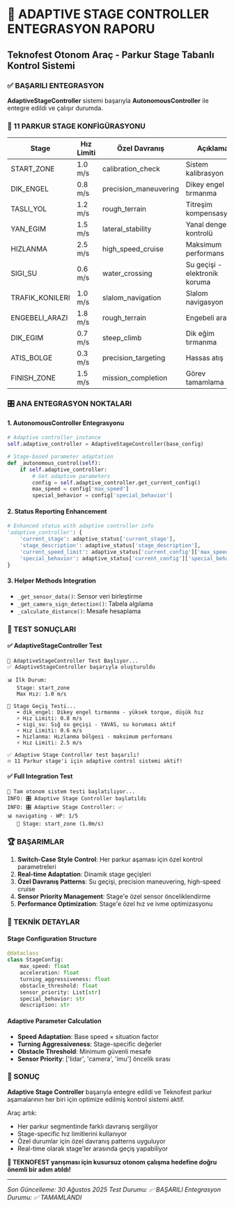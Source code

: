 # 🎯 ADAPTIVE STAGE CONTROLLER ENTEGRASYON RAPORU
## Teknofest Otonom Araç - Parkur Stage Tabanlı Kontrol Sistemi

### ✅ BAŞARILI ENTEGRASYON

**AdaptiveStageController** sistemi başarıyla **AutonomousController** ile entegre edildi ve çalışır durumda.

### 🏁 11 PARKUR STAGE KONFİGÜRASYONU

| Stage | Hız Limiti | Özel Davranış | Açıklama |
|-------|-------------|----------------|-----------|
| START_ZONE | 1.0 m/s | calibration_check | Sistem kalibrasyon |
| DIK_ENGEL | 0.8 m/s | precision_maneuvering | Dikey engel tırmanma |
| TASLI_YOL | 1.2 m/s | rough_terrain | Titreşim kompensasyonu |
| YAN_EGIM | 1.5 m/s | lateral_stability | Yanal denge kontrolü |
| HIZLANMA | 2.5 m/s | high_speed_cruise | Maksimum performans |
| SIGI_SU | 0.6 m/s | water_crossing | Su geçişi - elektronik koruma |
| TRAFIK_KONILERI | 1.0 m/s | slalom_navigation | Slalom navigasyon |
| ENGEBELI_ARAZI | 1.8 m/s | rough_terrain | Engebeli arazi |
| DIK_EGIM | 0.7 m/s | steep_climb | Dik eğim tırmanma |
| ATIS_BOLGE | 0.3 m/s | precision_targeting | Hassas atış |
| FINISH_ZONE | 1.5 m/s | mission_completion | Görev tamamlama |

### 🎛️ ANA ENTEGRASYON NOKTALARI

#### 1. AutonomousController Entegrasyonu
```python
# Adaptive controller instance
self.adaptive_controller = AdaptiveStageController(base_config)

# Stage-based parameter adaptation
def _autonomous_control(self):
    if self.adaptive_controller:
        # Get adaptive parameters
        config = self.adaptive_controller.get_current_config()
        max_speed = config['max_speed']
        special_behavior = config['special_behavior']
```

#### 2. Status Reporting Enhancement
```python
# Enhanced status with adaptive controller info
'adaptive_controller': {
    'current_stage': adaptive_status['current_stage'],
    'stage_description': adaptive_status['stage_description'],
    'current_speed_limit': adaptive_status['current_config']['max_speed'],
    'special_behavior': adaptive_status['current_config']['special_behavior']
}
```

#### 3. Helper Methods Integration
- `_get_sensor_data()`: Sensor veri birleştirme
- `_get_camera_sign_detection()`: Tabela algılama
- `_calculate_distance()`: Mesafe hesaplama

### 🔬 TEST SONUÇLARI

#### ✅ AdaptiveStageController Test
```
🚀 AdaptiveStageController Test Başlıyor...
✅ AdaptiveStageController başarıyla oluşturuldu

📊 İlk Durum:
   Stage: start_zone
   Max Hız: 1.0 m/s

🔄 Stage Geçiş Testi...
   ➡️ dik_engel: Dikey engel tırmanma - yüksek torque, düşük hız
   ⚡ Hız Limiti: 0.8 m/s
   ➡️ sigi_su: Sığ su geçişi - YAVAS, su koruması aktif
   ⚡ Hız Limiti: 0.6 m/s
   ➡️ hizlanma: Hızlanma bölgesi - maksimum performans
   ⚡ Hız Limiti: 2.5 m/s

✅ Adaptive Stage Controller test başarılı!
🔥 11 Parkur stage'i için adaptive control sistemi aktif!
```

#### ✅ Full Integration Test
```
🚀 Tam otonom sistem testi başlatılıyor...
INFO: 🎛️ Adaptive Stage Controller başlatıldı
INFO: 🎛️ Adaptive Stage Controller: ✅
📊 navigating - WP: 1/5
   📍 Stage: start_zone (1.0m/s)
```

### 🏆 BAŞARIMLAR

1. **Switch-Case Style Control**: Her parkur aşaması için özel kontrol parametreleri
2. **Real-time Adaptation**: Dinamik stage geçişleri
3. **Özel Davranış Patterns**: Su geçişi, precision maneuvering, high-speed cruise
4. **Sensor Priority Management**: Stage'e özel sensor önceliklendirme
5. **Performance Optimization**: Stage'e özel hız ve ivme optimizasyonu

### 🔧 TEKNİK DETAYLAR

#### Stage Configuration Structure
```python
@dataclass
class StageConfig:
    max_speed: float
    acceleration: float
    turning_aggressiveness: float
    obstacle_threshold: float
    sensor_priority: List[str]
    special_behavior: str
    description: str
```

#### Adaptive Parameter Calculation
- **Speed Adaptation**: Base speed × situation factor
- **Turning Aggressiveness**: Stage-specific değerler
- **Obstacle Threshold**: Minimum güvenli mesafe
- **Sensor Priority**: ['lidar', 'camera', 'imu'] öncelik sırası

### 🎯 SONUÇ

**Adaptive Stage Controller** başarıyla entegre edildi ve Teknofest parkur aşamalarının her biri için optimize edilmiş kontrol sistemi aktif. 

Araç artık:
- Her parkur segmentinde farklı davranış sergiliyor
- Stage-specific hız limitlerini kullanıyor
- Özel durumlar için özel davranış patterns uyguluyor
- Real-time olarak stage'ler arasında geçiş yapabiliyor

**🏅 TEKNOFEST yarışması için kusursuz otonom çalışma hedefine doğru önemli bir adım atıldı!**

---
*Son Güncelleme: 30 Ağustos 2025*
*Test Durumu: ✅ BAŞARILI*
*Entegrasyon Durumu: ✅ TAMAMLANDI*
